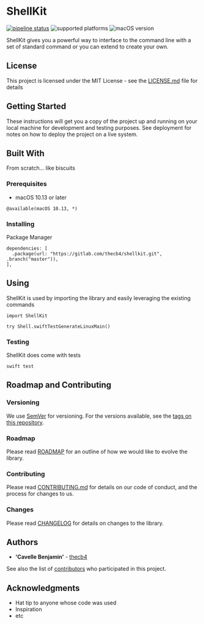 # ShellKit

[![pipeline status](https://gitlab.com/thecb4/shellkit/badges/master/pipeline.svg)](https://gitlab.com/thecb4/shellkit/-/commits/master)
![supported platforms](https://img.shields.io/badge/platform-macOS%20%7C%20linux-blue)
![macOS version](https://img.shields.io/badge/macOS-%3E%3D%2010.13-blue)

ShellKit gives you a powerful way to interface to the command line with a set of standard command or you can extend to create your own.

## License

This project is licensed under the MIT License - see the [LICENSE.md](LICENSE.md) file for details

## Getting Started

These instructions will get you a copy of the project up and running on your local machine for development and testing purposes. See deployment for notes on how to deploy the project on a live system.

## Built With

From scratch... like biscuits

### Prerequisites

* macOS 10.13 or later

```
@available(macOS 10.13, *)
```

### Installing

Package Manager

```
dependencies: [
  .package(url: "https://gitlab.com/thecb4/shellkit.git", .branch("master")),
],
```

## Using

ShellKit is used by importing the library and easily leveraging the existing commands

```
import ShellKit

try Shell.swiftTestGenerateLinuxMain()
```

### Testing

ShellKit does come with tests

```
swift test
```

## Roadmap and Contributing

### Versioning

We use [SemVer](http://semver.org/) for versioning. For the versions available, see the [tags on this repository](https://github.com/your/project/tags).



### Roadmap

Please read [ROADMAP](ROADMAP.md) for an outline of how we would like to evolve the library.

### Contributing

Please read [CONTRIBUTING.md](CONTRIBUTING.md) for details on our code of conduct, and the process for changes to us.

### Changes

Please read [CHANGELOG](CHANGELOG.md) for details on changes to the library.


## Authors

* **'Cavelle Benjamin'** - [thecb4](https://your-website.io)

See also the list of [contributors](https://github.com/your/project/contributors) who participated in this project.

## Acknowledgments

* Hat tip to anyone whose code was used
* Inspiration
* etc
